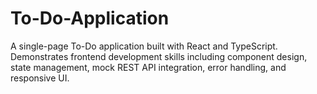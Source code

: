 # To-Do-Application
A single-page To-Do application built with React and TypeScript.  Demonstrates frontend development skills including component design,  state management, mock REST API integration, error handling, and responsive UI.
